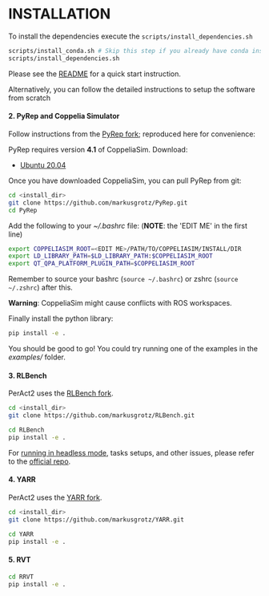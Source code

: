 # INSTALLATION

To install the dependencies execute the `scripts/install_dependencies.sh`

```bash
scripts/install_conda.sh # Skip this step if you already have conda installed.
scripts/install_dependencies.sh
```

Please see the [README](README.md) for a quick start instruction.


Alternatively, you can follow the detailed instructions to setup the software from scratch

#### 2. PyRep and Coppelia Simulator

Follow instructions from the [PyRep fork](https://github.com/markusgrotz/PyRep); reproduced here for convenience:

PyRep requires version **4.1** of CoppeliaSim. Download: 
- [Ubuntu 20.04](https://www.coppeliarobotics.com/files/V4_1_0/CoppeliaSim_Edu_V4_1_0_Ubuntu20_04.tar.xz)

Once you have downloaded CoppeliaSim, you can pull PyRep from git:

```bash
cd <install_dir>
git clone https://github.com/markusgrotz/PyRep.git
cd PyRep
```

Add the following to your *~/.bashrc* file: (__NOTE__: the 'EDIT ME' in the first line)

```bash
export COPPELIASIM_ROOT=<EDIT ME>/PATH/TO/COPPELIASIM/INSTALL/DIR
export LD_LIBRARY_PATH=$LD_LIBRARY_PATH:$COPPELIASIM_ROOT
export QT_QPA_PLATFORM_PLUGIN_PATH=$COPPELIASIM_ROOT
```

Remember to source your bashrc (`source ~/.bashrc`) or 
zshrc (`source ~/.zshrc`) after this.

**Warning**: CoppeliaSim might cause conflicts with ROS workspaces. 

Finally install the python library:

```bash
pip install -e .
```

You should be good to go!
You could try running one of the examples in the *examples/* folder.

#### 3. RLBench

PerAct2 uses the [RLBench fork](https://github.com/markusgrotz/RLBench/tree/peract). 

```bash
cd <install_dir>
git clone https://github.com/markusgrotz/RLBench.git

cd RLBench
pip install -e .
```

For [running in headless mode](https://github.com/MohitShridhar/RLBench/tree/peract#running-headless), tasks setups, and other issues, please refer to the [official repo](https://github.com/stepjam/RLBench).

#### 4. YARR

PerAct2 uses the [YARR fork](https://github.com/markusgrotz/YARR/).

```bash
cd <install_dir>
git clone https://github.com/markusgrotz/YARR.git 

cd YARR
pip install -e .
```



#### 5. RVT

```bash
cd RRVT
pip install -e .
```


